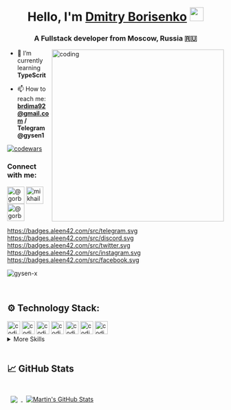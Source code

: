 <h1 align="center">Hello, I'm <a href="https://www.linkedin.com/in/dmitry-borisenko-9a8144128/" target="_blank">Dmitry Borisenko</a> 
<img src="https://github.com/blackcater/blackcater/raw/main/images/Hi.gif" height="32"/></h1>
<h3 align="center">A Fullstack developer from Moscow, Russia 🇷🇺</h3>

<img align="right" alt="coding" width="400" src="https://c.tenor.com/2uyENRmiUt0AAAAC/coding.gif">

- 🌱 I’m currently learning **TypeScrit**

- 📫 How to reach me: **brdima92@gmail.com / Telegram @gysen1**


<a href="https://www.codewars.com/" target="blank"><img alt="codewars" src="https://www.codewars.com/users/gysen/badges/large"></a>

<h3 align="left">Connect with me:</h3>
<p align="left">
<a href="https://t.me/gysen1" target="_blank"><img align="center" src="https://upload.wikimedia.org/wikipedia/commons/thumb/8/83/Telegram_2019_Logo.svg/800px-Telegram_2019_Logo.svg.png" alt="@gorbadey_m" height="40" width="40" /></a>
<a href="https://www.linkedin.com/in/dmitry-borisenko-9a8144128/" target="_blank"><img align="center" src="https://raw.githubusercontent.com/rahuldkjain/github-profile-readme-generator/master/src/images/icons/Social/linked-in-alt.svg" alt="mikhail-gorbadey" height="40" width="40" /></a>
<a href="https://instagram.com/gysen?igshid=YmMyMTA2M2Y=" target="_blank"><img align="center" src="https://raw.githubusercontent.com/rahuldkjain/github-profile-readme-generator/master/src/images/icons/Social/instagram.svg" alt="@gorbadey_m" height="40" width="40" /></a>
</p>

https://badges.aleen42.com/src/telegram.svg
https://badges.aleen42.com/src/discord.svg
https://badges.aleen42.com/src/twitter.svg
https://badges.aleen42.com/src/instagram.svg
https://badges.aleen42.com/src/facebook.svg

<p align="left"> <img src="https://komarev.com/ghpvc/?username=gysen-x&label=Profile%20views&color=0e75b6&style=flat" alt="gysen-x" /> </p>

<br>


## ⚙️ Technology Stack:

  <img alt="coding" height="30" src="https://badges.aleen42.com/src/javascript.svg">
  <img alt="coding" height="30" src="https://badges.aleen42.com/src/node.svg">
  <img alt="coding" height="30" src="https://badges.aleen42.com/src/react.svg">
  <img alt="coding" height="30" src="https://badges.aleen42.com/src/docker.svg">
  <img alt="coding" height="30" src="https://badges.aleen42.com/src/typescript.svg">
  <img alt="coding" height="30" src="https://badges.aleen42.com/src/webpack.svg">
  <img alt="coding" height="30" src="https://badges.aleen42.com/src/redux.svg">
  
<details>
<summary>More Skills</summary>
<br>
  
  <img alt="coding" height="30" src="https://badges.aleen42.com/src/github.svg">
  <br>
  <br>
  <img alt="coding" height="30" src="https://badges.aleen42.com/src/gitlab.svg">
  <br>
  <br>
  <img alt="coding" height="30" src="https://badges.aleen42.com/src/visual_studio_code.svg">
  <br>
  <br>
  <img alt="coding" height="30" src="https://badges.aleen42.com/src/eslint.svg">
  <br>
  <br>
  <img alt="coding" height="30" src="https://badges.aleen42.com/src/jest_1.svg">
  <br>
  <br>
  <img alt="coding" height="30" src="https://badges.aleen42.com/src/npm.svg">
  <br>
  <br>
  <img alt="coding" height="30" src="https://badges.aleen42.com/src/tailwindcss.svg">
  
</details>

<br>

## &#x1f4c8; GitHub Stats

<br>

<a href="https://github.com/braydoncoyer">
  <img align="center" style="margin:0.5rem" src="https://github-readme-stats.vercel.app/api/top-langs/?username=braydoncoyer&hide=html,css&title_color=ffffff&text_color=c9cacc&icon_color=4AB197&bg_color=1A2B34" />
</a>

<a href="https://github.com/braydoncoyer">
  <img align="center" style="margin:0.5rem" src="https://github-readme-stats.vercel.app/api?username=braydoncoyer&show_icons=true&line_height=27&count_private=true&title_color=ffffff&text_color=c9cacc&icon_color=4AB097&bg_color=1A2B34" alt="Martin's GitHub Stats" />
</a>

<br>



